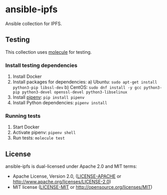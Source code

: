 # ansible-ipfs
Ansible collection for IPFS.

## Testing
This collection uses [molecule]() for testing.

### Install testing dependencies
1. Install Docker
2. Install packages for dependencies:
   a) Ubuntu: `sudo apt-get install python3-pip libssl-dev`
   b) CentOS: `sudo dnf install -y gcc python3-pip python3-devel openssl-devel python3-libselinux`
4. Install [pipenv](https://pipenv.pypa.io/en/latest/): `pip install pipenv`
5. Install Python dependencies: `pipenv install`

### Running tests
1. Start Docker
2. Activate pipenv: `pipenv shell`
2. Run tests: `molecule test`

## License
ansible-ipfs is dual-licensed under Apache 2.0 and MIT terms:

- Apache License, Version 2.0, ([LICENSE-APACHE](https://github.com/ipfs-search/ansible-ipfs/blob/main/LICENSE-APACHE) or http://www.apache.org/licenses/LICENSE-2.0)
- MIT license ([LICENSE-MIT](https://github.com/ipfs-search/ansible-ipfs/blob/main/LICENSE-MIT) or http://opensource.org/licenses/MIT)
